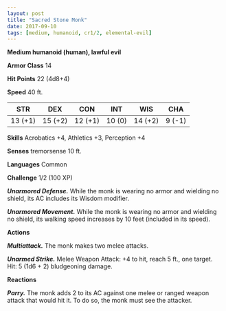 ```yaml
---
layout: post
title: "Sacred Stone Monk"
date: 2017-09-10
tags: [medium, humanoid, cr1/2, elemental-evil]
---
```


**Medium humanoid (human), lawful evil**

**Armor Class** 14

**Hit Points** 22 (4d8+4)

**Speed** 40 ft.

|   STR   |   DEX   |   CON   |   INT   |   WIS   |   CHA   |
|:-----:|:-----:|:-----:|:-----:|:-----:|:-----:|
| 13 (+1) | 15 (+2) | 12 (+1) | 10 (0) | 14 (+2) | 9 (-1) |

**Skills** Acrobatics +4, Athletics +3, Perception +4

**Senses** tremorsense 10 ft.

**Languages** Common

**Challenge** 1/2 (100 XP)

***Unarmored Defense.*** While the monk is wearing no armor and wielding no shield, its AC includes its Wisdom modifier.

***Unarmored Movement.*** While the monk is wearing no armor and wielding no shield, its walking speed increases by 10 feet (included in its speed).

**Actions**

***Multiattack.*** The monk makes two melee attacks.

***Unarmed Strike.*** Melee Weapon Attack: +4 to hit, reach 5 ft., one target. Hit: 5 (1d6 + 2) bludgeoning damage.

**Reactions**

***Parry.*** The monk adds 2 to its AC against one melee or ranged weapon attack that would hit it. To do so, the monk must see the attacker.

